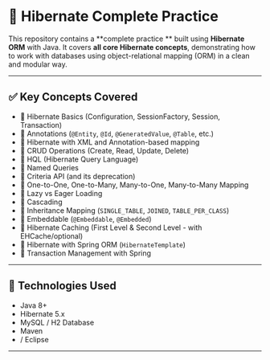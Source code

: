 # 🧠 Hibernate Complete Practice

This repository contains a **complete practice ** built using **Hibernate ORM** with Java. It covers **all core Hibernate concepts**, demonstrating how to work with databases using object-relational mapping (ORM) in a clean and modular way.

---

## ✅ Key Concepts Covered

- 🔹 Hibernate Basics (Configuration, SessionFactory, Session, Transaction)
- 🔹 Annotations (`@Entity`, `@Id`, `@GeneratedValue`, `@Table`, etc.)
- 🔹 Hibernate with XML and Annotation-based mapping
- 🔹 CRUD Operations (Create, Read, Update, Delete)
- 🔹 HQL (Hibernate Query Language)
- 🔹 Named Queries
- 🔹 Criteria API (and its deprecation)
- 🔹 One-to-One, One-to-Many, Many-to-One, Many-to-Many Mapping
- 🔹 Lazy vs Eager Loading
- 🔹 Cascading
- 🔹 Inheritance Mapping (`SINGLE_TABLE`, `JOINED`, `TABLE_PER_CLASS`)
- 🔹 Embeddable (`@Embeddable`, `@Embedded`)
- 🔹 Hibernate Caching (First Level & Second Level - with EHCache/optional)
- 🔹 Hibernate with Spring ORM (`HibernateTemplate`)
- 🔹 Transaction Management with Spring

---

## 🧪 Technologies Used

- Java 8+
- Hibernate 5.x
- MySQL / H2 Database
- Maven
- / Eclipse

---
